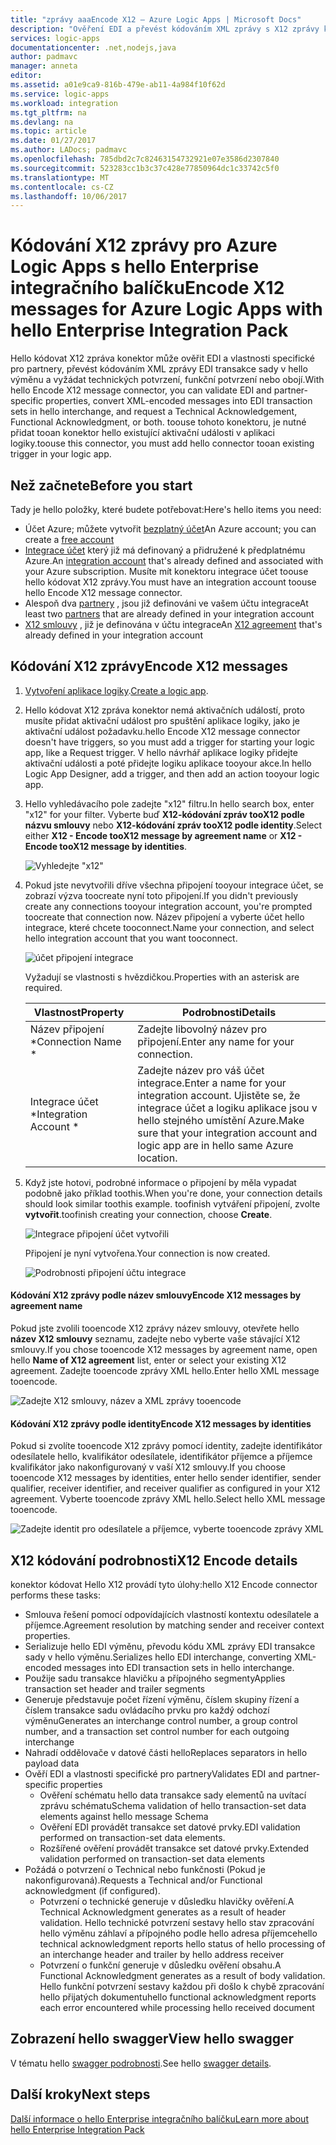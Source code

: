 ```yaml
---
title: "zprávy aaaEncode X12 – Azure Logic Apps | Microsoft Docs"
description: "Ověření EDI a převést kódováním XML zprávy s X12 zprávy kodér v hello Enterprise integrační balíček pro Azure Logic Apps"
services: logic-apps
documentationcenter: .net,nodejs,java
author: padmavc
manager: anneta
editor: 
ms.assetid: a01e9ca9-816b-479e-ab11-4a984f10f62d
ms.service: logic-apps
ms.workload: integration
ms.tgt_pltfrm: na
ms.devlang: na
ms.topic: article
ms.date: 01/27/2017
ms.author: LADocs; padmavc
ms.openlocfilehash: 785dbd2c7c82463154732921e07e3586d2307840
ms.sourcegitcommit: 523283cc1b3c37c428e77850964dc1c33742c5f0
ms.translationtype: MT
ms.contentlocale: cs-CZ
ms.lasthandoff: 10/06/2017
---
```

# <a name="encode-x12-messages-for-azure-logic-apps-with-hello-enterprise-integration-pack"></a><span data-ttu-id="958ee-103">Kódování X12 zprávy pro Azure Logic Apps s hello Enterprise integračního balíčku</span><span class="sxs-lookup"><span data-stu-id="958ee-103">Encode X12 messages for Azure Logic Apps with hello Enterprise Integration Pack</span></span>

<span data-ttu-id="958ee-104">Hello kódovat X12 zpráva konektor může ověřit EDI a vlastnosti specifické pro partnery, převést kódováním XML zprávy EDI transakce sady v hello výměnu a vyžádat technických potvrzení, funkční potvrzení nebo obojí.</span><span class="sxs-lookup"><span data-stu-id="958ee-104">With hello Encode X12 message connector, you can validate EDI and partner-specific properties, convert XML-encoded messages into EDI transaction sets in hello interchange, and request a Technical Acknowledgement, Functional Acknowledgment, or both.</span></span>
<span data-ttu-id="958ee-105">toouse tohoto konektoru, je nutné přidat tooan konektor hello existující aktivační události v aplikaci logiky.</span><span class="sxs-lookup"><span data-stu-id="958ee-105">toouse this connector, you must add hello connector tooan existing trigger in your logic app.</span></span>

## <a name="before-you-start"></a><span data-ttu-id="958ee-106">Než začnete</span><span class="sxs-lookup"><span data-stu-id="958ee-106">Before you start</span></span>

<span data-ttu-id="958ee-107">Tady je hello položky, které budete potřebovat:</span><span class="sxs-lookup"><span data-stu-id="958ee-107">Here's hello items you need:</span></span>

* <span data-ttu-id="958ee-108">Účet Azure; můžete vytvořit [bezplatný účet](https://azure.microsoft.com/free)</span><span class="sxs-lookup"><span data-stu-id="958ee-108">An Azure account; you can create a [free account](https://azure.microsoft.com/free)</span></span>
* <span data-ttu-id="958ee-109">[Integrace účet](logic-apps-enterprise-integration-create-integration-account.md) který již má definovaný a přidružené k předplatnému Azure.</span><span class="sxs-lookup"><span data-stu-id="958ee-109">An [integration account](logic-apps-enterprise-integration-create-integration-account.md) that's already defined and associated with your Azure subscription.</span></span> <span data-ttu-id="958ee-110">Musíte mít konektoru integrace účet toouse hello kódovat X12 zprávy.</span><span class="sxs-lookup"><span data-stu-id="958ee-110">You must have an integration account toouse hello Encode X12 message connector.</span></span>
* <span data-ttu-id="958ee-111">Alespoň dva [partnery](logic-apps-enterprise-integration-partners.md) , jsou již definováni ve vašem účtu integrace</span><span class="sxs-lookup"><span data-stu-id="958ee-111">At least two [partners](logic-apps-enterprise-integration-partners.md) that are already defined in your integration account</span></span>
* <span data-ttu-id="958ee-112">[X12 smlouvy](logic-apps-enterprise-integration-x12.md) , již je definována v účtu integrace</span><span class="sxs-lookup"><span data-stu-id="958ee-112">An [X12 agreement](logic-apps-enterprise-integration-x12.md) that's already defined in your integration account</span></span>

## <a name="encode-x12-messages"></a><span data-ttu-id="958ee-113">Kódování X12 zprávy</span><span class="sxs-lookup"><span data-stu-id="958ee-113">Encode X12 messages</span></span>

1. <span data-ttu-id="958ee-114">[Vytvoření aplikace logiky](logic-apps-create-a-logic-app.md).</span><span class="sxs-lookup"><span data-stu-id="958ee-114">[Create a logic app](logic-apps-create-a-logic-app.md).</span></span>

2. <span data-ttu-id="958ee-115">Hello kódovat X12 zpráva konektor nemá aktivačních událostí, proto musíte přidat aktivační událost pro spuštění aplikace logiky, jako je aktivační událost požadavku.</span><span class="sxs-lookup"><span data-stu-id="958ee-115">hello Encode X12 message connector doesn't have triggers, so you must add a trigger for starting your logic app, like a Request trigger.</span></span> <span data-ttu-id="958ee-116">V hello návrhář aplikace logiky přidejte aktivační události a poté přidejte logiku aplikace tooyour akce.</span><span class="sxs-lookup"><span data-stu-id="958ee-116">In hello Logic App Designer, add a trigger, and then add an action tooyour logic app.</span></span>

3.  <span data-ttu-id="958ee-117">Hello vyhledávacího pole zadejte "x12" filtru.</span><span class="sxs-lookup"><span data-stu-id="958ee-117">In hello search box, enter "x12" for your filter.</span></span> <span data-ttu-id="958ee-118">Vyberte buď **X12-kódování zpráv tooX12 podle názvu smlouvy** nebo **X12-kódování zpráv tooX12 podle identity**.</span><span class="sxs-lookup"><span data-stu-id="958ee-118">Select either **X12 - Encode tooX12 message by agreement name** or **X12 - Encode tooX12 message by identities**.</span></span>
   
    ![Vyhledejte "x12"](./media/logic-apps-enterprise-integration-x12-encode/x12decodeimage1.png) 

3. <span data-ttu-id="958ee-120">Pokud jste nevytvořili dříve všechna připojení tooyour integrace účet, se zobrazí výzva toocreate nyní toto připojení.</span><span class="sxs-lookup"><span data-stu-id="958ee-120">If you didn't previously create any connections tooyour integration account, you're prompted toocreate that connection now.</span></span> <span data-ttu-id="958ee-121">Název připojení a vyberte účet hello integrace, které chcete tooconnect.</span><span class="sxs-lookup"><span data-stu-id="958ee-121">Name your connection, and select hello integration account that you want tooconnect.</span></span> 
   
    ![účet připojení integrace](./media/logic-apps-enterprise-integration-x12-encode/x12encodeimage1.png)

    <span data-ttu-id="958ee-123">Vyžadují se vlastnosti s hvězdičkou.</span><span class="sxs-lookup"><span data-stu-id="958ee-123">Properties with an asterisk are required.</span></span>

    | <span data-ttu-id="958ee-124">Vlastnost</span><span class="sxs-lookup"><span data-stu-id="958ee-124">Property</span></span> | <span data-ttu-id="958ee-125">Podrobnosti</span><span class="sxs-lookup"><span data-stu-id="958ee-125">Details</span></span> |
    | --- | --- |
    | <span data-ttu-id="958ee-126">Název připojení *</span><span class="sxs-lookup"><span data-stu-id="958ee-126">Connection Name *</span></span> |<span data-ttu-id="958ee-127">Zadejte libovolný název pro připojení.</span><span class="sxs-lookup"><span data-stu-id="958ee-127">Enter any name for your connection.</span></span> |
    | <span data-ttu-id="958ee-128">Integrace účet *</span><span class="sxs-lookup"><span data-stu-id="958ee-128">Integration Account *</span></span> |<span data-ttu-id="958ee-129">Zadejte název pro váš účet integrace.</span><span class="sxs-lookup"><span data-stu-id="958ee-129">Enter a name for your integration account.</span></span> <span data-ttu-id="958ee-130">Ujistěte se, že integrace účet a logiku aplikace jsou v hello stejného umístění Azure.</span><span class="sxs-lookup"><span data-stu-id="958ee-130">Make sure that your integration account and logic app are in hello same Azure location.</span></span> |

5.  <span data-ttu-id="958ee-131">Když jste hotovi, podrobné informace o připojení by měla vypadat podobně jako příklad toothis.</span><span class="sxs-lookup"><span data-stu-id="958ee-131">When you're done, your connection details should look similar toothis example.</span></span> <span data-ttu-id="958ee-132">toofinish vytváření připojení, zvolte **vytvořit**.</span><span class="sxs-lookup"><span data-stu-id="958ee-132">toofinish creating your connection, choose **Create**.</span></span>

    ![Integrace připojení účet vytvořili](./media/logic-apps-enterprise-integration-x12-encode/x12encodeimage2.png)

    <span data-ttu-id="958ee-134">Připojení je nyní vytvořena.</span><span class="sxs-lookup"><span data-stu-id="958ee-134">Your connection is now created.</span></span>

    ![Podrobnosti připojení účtu integrace](./media/logic-apps-enterprise-integration-x12-encode/x12encodeimage3.png) 

#### <a name="encode-x12-messages-by-agreement-name"></a><span data-ttu-id="958ee-136">Kódování X12 zprávy podle název smlouvy</span><span class="sxs-lookup"><span data-stu-id="958ee-136">Encode X12 messages by agreement name</span></span>

<span data-ttu-id="958ee-137">Pokud jste zvolili tooencode X12 zprávy název smlouvy, otevřete hello **název X12 smlouvy** seznamu, zadejte nebo vyberte vaše stávající X12 smlouvy.</span><span class="sxs-lookup"><span data-stu-id="958ee-137">If you chose tooencode X12 messages by agreement name, open hello **Name of X12 agreement** list, enter or select your existing X12 agreement.</span></span> <span data-ttu-id="958ee-138">Zadejte tooencode zprávy XML hello.</span><span class="sxs-lookup"><span data-stu-id="958ee-138">Enter hello XML message tooencode.</span></span>

![Zadejte X12 smlouvy, název a XML zprávy tooencode](./media/logic-apps-enterprise-integration-x12-encode/x12encodeimage4.png)

#### <a name="encode-x12-messages-by-identities"></a><span data-ttu-id="958ee-140">Kódování X12 zprávy podle identity</span><span class="sxs-lookup"><span data-stu-id="958ee-140">Encode X12 messages by identities</span></span>

<span data-ttu-id="958ee-141">Pokud si zvolíte tooencode X12 zprávy pomocí identity, zadejte identifikátor odesílatele hello, kvalifikátor odesílatele, identifikátor příjemce a příjemce kvalifikátor jako nakonfigurovaný v vaší X12 smlouvy.</span><span class="sxs-lookup"><span data-stu-id="958ee-141">If you choose tooencode X12 messages by identities, enter hello sender identifier, sender qualifier, receiver identifier, and receiver qualifier as configured in your X12 agreement.</span></span> <span data-ttu-id="958ee-142">Vyberte tooencode zprávy XML hello.</span><span class="sxs-lookup"><span data-stu-id="958ee-142">Select hello XML message tooencode.</span></span>
   
![Zadejte identit pro odesílatele a příjemce, vyberte tooencode zprávy XML](./media/logic-apps-enterprise-integration-x12-encode/x12encodeimage5.png) 

## <a name="x12-encode-details"></a><span data-ttu-id="958ee-144">X12 kódování podrobnosti</span><span class="sxs-lookup"><span data-stu-id="958ee-144">X12 Encode details</span></span>

<span data-ttu-id="958ee-145">konektor kódovat Hello X12 provádí tyto úlohy:</span><span class="sxs-lookup"><span data-stu-id="958ee-145">hello X12 Encode connector performs these tasks:</span></span>

* <span data-ttu-id="958ee-146">Smlouva řešení pomocí odpovídajících vlastností kontextu odesílatele a příjemce.</span><span class="sxs-lookup"><span data-stu-id="958ee-146">Agreement resolution by matching sender and receiver context properties.</span></span>
* <span data-ttu-id="958ee-147">Serializuje hello EDI výměnu, převodu kódu XML zprávy EDI transakce sady v hello výměnu.</span><span class="sxs-lookup"><span data-stu-id="958ee-147">Serializes hello EDI interchange, converting XML-encoded messages into EDI transaction sets in hello interchange.</span></span>
* <span data-ttu-id="958ee-148">Použije sadu transakce hlavičku a přípojného segmenty</span><span class="sxs-lookup"><span data-stu-id="958ee-148">Applies transaction set header and trailer segments</span></span>
* <span data-ttu-id="958ee-149">Generuje představuje počet řízení výměnu, číslem skupiny řízení a číslem transakce sadu ovládacího prvku pro každý odchozí výměnu</span><span class="sxs-lookup"><span data-stu-id="958ee-149">Generates an interchange control number, a group control number, and a transaction set control number for each outgoing interchange</span></span>
* <span data-ttu-id="958ee-150">Nahradí oddělovače v datové části hello</span><span class="sxs-lookup"><span data-stu-id="958ee-150">Replaces separators in hello payload data</span></span>
* <span data-ttu-id="958ee-151">Ověří EDI a vlastnosti specifické pro partnery</span><span class="sxs-lookup"><span data-stu-id="958ee-151">Validates EDI and partner-specific properties</span></span>
  * <span data-ttu-id="958ee-152">Ověření schématu hello data transakce sady elementů na uvítací zprávu schématu</span><span class="sxs-lookup"><span data-stu-id="958ee-152">Schema validation of hello transaction-set data elements against hello message Schema</span></span>
  * <span data-ttu-id="958ee-153">Ověření EDI provádět transakce set datové prvky.</span><span class="sxs-lookup"><span data-stu-id="958ee-153">EDI validation performed on transaction-set data elements.</span></span>
  * <span data-ttu-id="958ee-154">Rozšířené ověření provádět transakce set datové prvky.</span><span class="sxs-lookup"><span data-stu-id="958ee-154">Extended validation performed on transaction-set data elements</span></span>
* <span data-ttu-id="958ee-155">Požádá o potvrzení o Technical nebo funkčnosti (Pokud je nakonfigurovaná).</span><span class="sxs-lookup"><span data-stu-id="958ee-155">Requests a Technical and/or Functional acknowledgment (if configured).</span></span>
  * <span data-ttu-id="958ee-156">Potvrzení o technické generuje v důsledku hlavičky ověření.</span><span class="sxs-lookup"><span data-stu-id="958ee-156">A Technical Acknowledgment generates as a result of header validation.</span></span> <span data-ttu-id="958ee-157">Hello technické potvrzení sestavy hello stav zpracování hello výměnu záhlaví a přípojného podle hello adresa příjemce</span><span class="sxs-lookup"><span data-stu-id="958ee-157">hello technical acknowledgment reports hello status of hello processing of an interchange header and trailer by hello address receiver</span></span>
  * <span data-ttu-id="958ee-158">Potvrzení o funkční generuje v důsledku ověření obsahu.</span><span class="sxs-lookup"><span data-stu-id="958ee-158">A Functional Acknowledgment generates as a result of body validation.</span></span> <span data-ttu-id="958ee-159">Hello funkční potvrzení sestavy každou při došlo k chybě zpracování hello přijatých dokumentu</span><span class="sxs-lookup"><span data-stu-id="958ee-159">hello functional acknowledgment reports each error encountered while processing hello received document</span></span>

## <a name="view-hello-swagger"></a><span data-ttu-id="958ee-160">Zobrazení hello swagger</span><span class="sxs-lookup"><span data-stu-id="958ee-160">View hello swagger</span></span>
<span data-ttu-id="958ee-161">V tématu hello [swagger podrobnosti](/connectors/x12/).</span><span class="sxs-lookup"><span data-stu-id="958ee-161">See hello [swagger details](/connectors/x12/).</span></span> 

## <a name="next-steps"></a><span data-ttu-id="958ee-162">Další kroky</span><span class="sxs-lookup"><span data-stu-id="958ee-162">Next steps</span></span>
[<span data-ttu-id="958ee-163">Další informace o hello Enterprise integračního balíčku</span><span class="sxs-lookup"><span data-stu-id="958ee-163">Learn more about hello Enterprise Integration Pack</span></span>](logic-apps-enterprise-integration-overview.md "Další informace o Enterprise integračního balíčku") 

